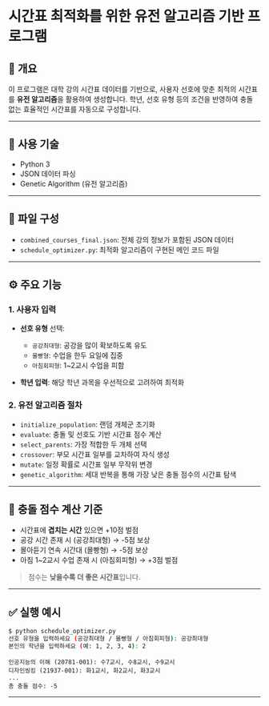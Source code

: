 # 시간표 최적화를 위한 유전 알고리즘 기반 프로그램

## 📌 개요

이 프로그램은 대학 강의 시간표 데이터를 기반으로, 사용자 선호에 맞춘 최적의 시간표를 **유전 알고리즘**을 활용하여 생성합니다. 학년, 선호 유형 등의 조건을 반영하여 충돌 없는 효율적인 시간표를 자동으로 구성합니다.

---

## 🔧 사용 기술

* Python 3
* JSON 데이터 파싱
* Genetic Algorithm (유전 알고리즘)

---

## 📁 파일 구성

* `combined_courses_final.json`: 전체 강의 정보가 포함된 JSON 데이터
* `schedule_optimizer.py`: 최적화 알고리즘이 구현된 메인 코드 파일

---

## ⚙️ 주요 기능

### 1. 사용자 입력

* **선호 유형** 선택:

  * `공강최대형`: 공강을 많이 확보하도록 유도
  * `몰빵형`: 수업을 한두 요일에 집중
  * `아침회피형`: 1\~2교시 수업을 피함
* **학년 입력**: 해당 학년 과목을 우선적으로 고려하여 최적화

### 2. 유전 알고리즘 절차

* `initialize_population`: 랜덤 개체군 초기화
* `evaluate`: 충돌 및 선호도 기반 시간표 점수 계산
* `select_parents`: 가장 적합한 두 개체 선택
* `crossover`: 부모 시간표 일부를 교차하여 자식 생성
* `mutate`: 일정 확률로 시간표 일부 무작위 변경
* `genetic_algorithm`: 세대 반복을 통해 가장 낮은 충돌 점수의 시간표 탐색

---

## 🧠 충돌 점수 계산 기준

* 시간표에 **겹치는 시간** 있으면 +10점 벌점
* 공강 시간 존재 시 (공강최대형) → -5점 보상
* 몰아듣기 연속 시간대 (몰빵형) → -5점 보상
* 아침 1\~2교시 수업 존재 시 (아침회피형) → +3점 벌점

> 점수는 **낮을수록 더 좋은 시간표**입니다.

---

## ✅ 실행 예시

```bash
$ python schedule_optimizer.py
선호 유형을 입력하세요 (공강최대형 / 몰빵형 / 아침회피형): 공강최대형
본인의 학년을 입력하세요 (예: 1, 2, 3, 4): 2
```

```output
인공지능의 이해 (20781-001): 수7교시, 수8교시, 수9교시
디자인씽킹 (21937-001): 화1교시, 화2교시, 화3교시
...
총 충돌 점수: -5
```

---
